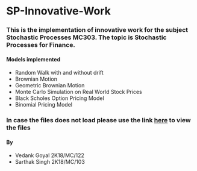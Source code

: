 # SP-Innovative-Work
### This is the implementation of innovative work for the subject Stochastic Processes MC303. The topic is Stochastic Processes for Finance.
#### Models implemented
<ul>
  <li>Random Walk with and without drift</li>
  <li>Brownian Motion</li>
  <li>Geometric Brownian Motion</li>
  <li>Monte Carlo Simulation on Real World Stock Prices</li>
  <li>Black Scholes Option Pricing Model</li>
  <li>Binomial Pricing Model</li>
</ul>

### In case the files does not load please use the link [here](https://nbviewer.jupyter.org/github/Vedank99/SP-Innovative-Work/tree/main/) to view the files
#### By
<ul>
  <li>Vedank Goyal 2K18/MC/122</li>
  <li>Sarthak Singh 2K18/MC/103</li>
</ul>
